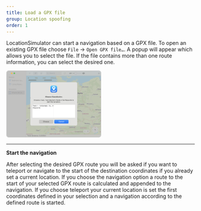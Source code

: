 ```yaml
---
title: Load a GPX file
group: Location spoofing
order: 1
---
```


LocationSimulator can start a navigation based on a GPX file. To open an existing GPX file choose `File` → `Open GPX file…`. A popup will appear which allows you to select the file. If the file contains more than one route information, you can select the desired one.

<img style="border: 1px solid lightgrey; border-radius: 6px;" src="images/select_route.png" alt="no device screen" width="50%"/>

---

**Start the navigation**     

After selecting the desired GPX route you will be asked if you want to teleport or navigate to the start of the destination coordinates if you already set a current location. If you choose the navigation option a route to the start of your selected GPX route is calculated and appended to the navigation. If you choose teleport your current location is set the first coordinates defined in your selection and a navigation according to the defined route is started.